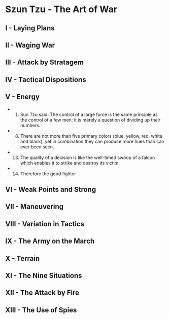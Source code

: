 # Szun Tzu - The Art of War
## I - Laying Plans
## II - Waging War
## III - Attack by Stratagem
## IV - Tactical Dispositions
## V - Energy
* 1. Sun Tzu said: The control of a large force is the same principle as the control of a few men: it is merely a question of dividing up their numbers.
* 8. There are not more than five primary colors (blue, yellow, red, white and black), yet in combination they can produce more hues than can ever been seen.
* 13. The quality of a decision is like the well-timed swoop of a falcon which enables it to strike and destroy its victim.
* 14. Therefore the good fighter
## VI - Weak Points and Strong
## VII - Maneuvering
## VIII - Variation in Tactics
## IX - The Army on the March
## X - Terrain
## XI - The Nine Situations
## XII - The Attack by Fire
## XIII - The Use of Spies
